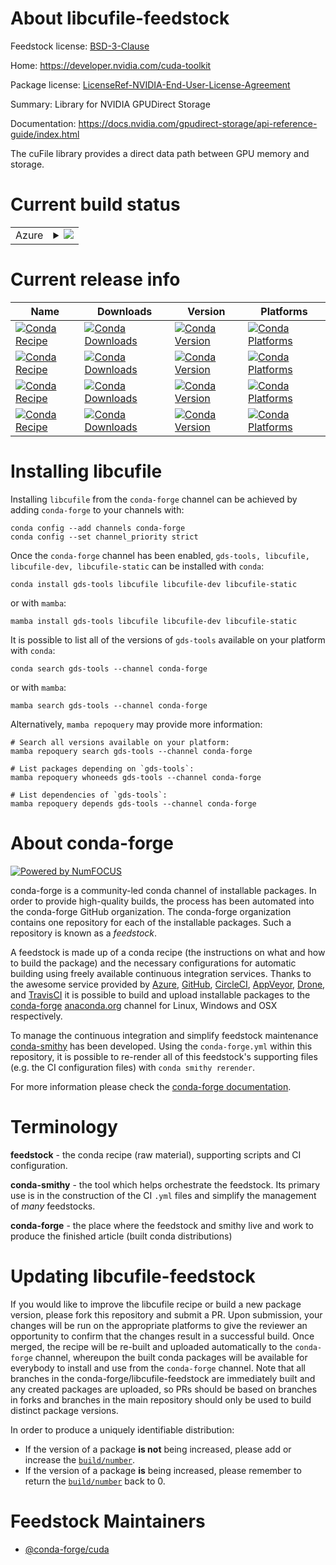 About libcufile-feedstock
=========================

Feedstock license: [BSD-3-Clause](https://github.com/conda-forge/libcufile-feedstock/blob/main/LICENSE.txt)

Home: https://developer.nvidia.com/cuda-toolkit

Package license: [LicenseRef-NVIDIA-End-User-License-Agreement](https://docs.nvidia.com/cuda/eula/index.html)

Summary: Library for NVIDIA GPUDirect Storage

Documentation: https://docs.nvidia.com/gpudirect-storage/api-reference-guide/index.html

The cuFile library provides a direct data path between GPU memory and storage.


Current build status
====================


<table>
    
  <tr>
    <td>Azure</td>
    <td>
      <details>
        <summary>
          <a href="https://dev.azure.com/conda-forge/feedstock-builds/_build/latest?definitionId=19151&branchName=main">
            <img src="https://dev.azure.com/conda-forge/feedstock-builds/_apis/build/status/libcufile-feedstock?branchName=main">
          </a>
        </summary>
        <table>
          <thead><tr><th>Variant</th><th>Status</th></tr></thead>
          <tbody><tr>
              <td>linux_64</td>
              <td>
                <a href="https://dev.azure.com/conda-forge/feedstock-builds/_build/latest?definitionId=19151&branchName=main">
                  <img src="https://dev.azure.com/conda-forge/feedstock-builds/_apis/build/status/libcufile-feedstock?branchName=main&jobName=linux&configuration=linux%20linux_64_" alt="variant">
                </a>
              </td>
            </tr><tr>
              <td>linux_aarch64</td>
              <td>
                <a href="https://dev.azure.com/conda-forge/feedstock-builds/_build/latest?definitionId=19151&branchName=main">
                  <img src="https://dev.azure.com/conda-forge/feedstock-builds/_apis/build/status/libcufile-feedstock?branchName=main&jobName=linux&configuration=linux%20linux_aarch64_" alt="variant">
                </a>
              </td>
            </tr>
          </tbody>
        </table>
      </details>
    </td>
  </tr>
</table>

Current release info
====================

| Name | Downloads | Version | Platforms |
| --- | --- | --- | --- |
| [![Conda Recipe](https://img.shields.io/badge/recipe-gds--tools-green.svg)](https://anaconda.org/conda-forge/gds-tools) | [![Conda Downloads](https://img.shields.io/conda/dn/conda-forge/gds-tools.svg)](https://anaconda.org/conda-forge/gds-tools) | [![Conda Version](https://img.shields.io/conda/vn/conda-forge/gds-tools.svg)](https://anaconda.org/conda-forge/gds-tools) | [![Conda Platforms](https://img.shields.io/conda/pn/conda-forge/gds-tools.svg)](https://anaconda.org/conda-forge/gds-tools) |
| [![Conda Recipe](https://img.shields.io/badge/recipe-libcufile-green.svg)](https://anaconda.org/conda-forge/libcufile) | [![Conda Downloads](https://img.shields.io/conda/dn/conda-forge/libcufile.svg)](https://anaconda.org/conda-forge/libcufile) | [![Conda Version](https://img.shields.io/conda/vn/conda-forge/libcufile.svg)](https://anaconda.org/conda-forge/libcufile) | [![Conda Platforms](https://img.shields.io/conda/pn/conda-forge/libcufile.svg)](https://anaconda.org/conda-forge/libcufile) |
| [![Conda Recipe](https://img.shields.io/badge/recipe-libcufile--dev-green.svg)](https://anaconda.org/conda-forge/libcufile-dev) | [![Conda Downloads](https://img.shields.io/conda/dn/conda-forge/libcufile-dev.svg)](https://anaconda.org/conda-forge/libcufile-dev) | [![Conda Version](https://img.shields.io/conda/vn/conda-forge/libcufile-dev.svg)](https://anaconda.org/conda-forge/libcufile-dev) | [![Conda Platforms](https://img.shields.io/conda/pn/conda-forge/libcufile-dev.svg)](https://anaconda.org/conda-forge/libcufile-dev) |
| [![Conda Recipe](https://img.shields.io/badge/recipe-libcufile--static-green.svg)](https://anaconda.org/conda-forge/libcufile-static) | [![Conda Downloads](https://img.shields.io/conda/dn/conda-forge/libcufile-static.svg)](https://anaconda.org/conda-forge/libcufile-static) | [![Conda Version](https://img.shields.io/conda/vn/conda-forge/libcufile-static.svg)](https://anaconda.org/conda-forge/libcufile-static) | [![Conda Platforms](https://img.shields.io/conda/pn/conda-forge/libcufile-static.svg)](https://anaconda.org/conda-forge/libcufile-static) |

Installing libcufile
====================

Installing `libcufile` from the `conda-forge` channel can be achieved by adding `conda-forge` to your channels with:

```
conda config --add channels conda-forge
conda config --set channel_priority strict
```

Once the `conda-forge` channel has been enabled, `gds-tools, libcufile, libcufile-dev, libcufile-static` can be installed with `conda`:

```
conda install gds-tools libcufile libcufile-dev libcufile-static
```

or with `mamba`:

```
mamba install gds-tools libcufile libcufile-dev libcufile-static
```

It is possible to list all of the versions of `gds-tools` available on your platform with `conda`:

```
conda search gds-tools --channel conda-forge
```

or with `mamba`:

```
mamba search gds-tools --channel conda-forge
```

Alternatively, `mamba repoquery` may provide more information:

```
# Search all versions available on your platform:
mamba repoquery search gds-tools --channel conda-forge

# List packages depending on `gds-tools`:
mamba repoquery whoneeds gds-tools --channel conda-forge

# List dependencies of `gds-tools`:
mamba repoquery depends gds-tools --channel conda-forge
```


About conda-forge
=================

[![Powered by
NumFOCUS](https://img.shields.io/badge/powered%20by-NumFOCUS-orange.svg?style=flat&colorA=E1523D&colorB=007D8A)](https://numfocus.org)

conda-forge is a community-led conda channel of installable packages.
In order to provide high-quality builds, the process has been automated into the
conda-forge GitHub organization. The conda-forge organization contains one repository
for each of the installable packages. Such a repository is known as a *feedstock*.

A feedstock is made up of a conda recipe (the instructions on what and how to build
the package) and the necessary configurations for automatic building using freely
available continuous integration services. Thanks to the awesome service provided by
[Azure](https://azure.microsoft.com/en-us/services/devops/), [GitHub](https://github.com/),
[CircleCI](https://circleci.com/), [AppVeyor](https://www.appveyor.com/),
[Drone](https://cloud.drone.io/welcome), and [TravisCI](https://travis-ci.com/)
it is possible to build and upload installable packages to the
[conda-forge](https://anaconda.org/conda-forge) [anaconda.org](https://anaconda.org/)
channel for Linux, Windows and OSX respectively.

To manage the continuous integration and simplify feedstock maintenance
[conda-smithy](https://github.com/conda-forge/conda-smithy) has been developed.
Using the ``conda-forge.yml`` within this repository, it is possible to re-render all of
this feedstock's supporting files (e.g. the CI configuration files) with ``conda smithy rerender``.

For more information please check the [conda-forge documentation](https://conda-forge.org/docs/).

Terminology
===========

**feedstock** - the conda recipe (raw material), supporting scripts and CI configuration.

**conda-smithy** - the tool which helps orchestrate the feedstock.
                   Its primary use is in the construction of the CI ``.yml`` files
                   and simplify the management of *many* feedstocks.

**conda-forge** - the place where the feedstock and smithy live and work to
                  produce the finished article (built conda distributions)


Updating libcufile-feedstock
============================

If you would like to improve the libcufile recipe or build a new
package version, please fork this repository and submit a PR. Upon submission,
your changes will be run on the appropriate platforms to give the reviewer an
opportunity to confirm that the changes result in a successful build. Once
merged, the recipe will be re-built and uploaded automatically to the
`conda-forge` channel, whereupon the built conda packages will be available for
everybody to install and use from the `conda-forge` channel.
Note that all branches in the conda-forge/libcufile-feedstock are
immediately built and any created packages are uploaded, so PRs should be based
on branches in forks and branches in the main repository should only be used to
build distinct package versions.

In order to produce a uniquely identifiable distribution:
 * If the version of a package **is not** being increased, please add or increase
   the [``build/number``](https://docs.conda.io/projects/conda-build/en/latest/resources/define-metadata.html#build-number-and-string).
 * If the version of a package **is** being increased, please remember to return
   the [``build/number``](https://docs.conda.io/projects/conda-build/en/latest/resources/define-metadata.html#build-number-and-string)
   back to 0.

Feedstock Maintainers
=====================

* [@conda-forge/cuda](https://github.com/orgs/conda-forge/teams/cuda/)

